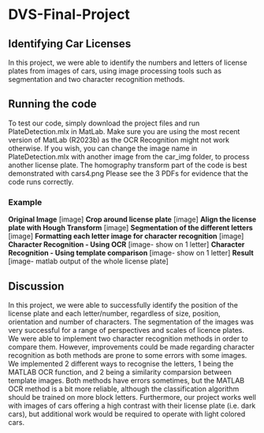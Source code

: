 # DVS-Final-Project

## Identifying Car Licenses
In this project, we were able to identify the numbers and letters of license plates from images of cars, using image processing tools such as segmentation and two character recognition methods.

## Running the code
To test our code, simply download the project files and run PlateDetection.mlx in MatLab. Make sure you are using the most recent version of MatLab (R2023b) as the OCR Recognition might not work otherwise. If you wish, you can change the image name in PlateDetection.mlx with another image from the car_img folder, to process another license plate. The homography transform part of the code is best demonstrated with cars4.png
Please see the 3 PDFs for evidence that the code runs correctly. 

### Example
**Original Image**
[image]
**Crop around license plate**
[image]
**Align the license plate with Hough Transform**
[image]
**Segmentation of the different letters**
[image]
**Formatting each letter image for character recognition**
[image]
**Character Recognition - Using OCR**
[image- show on 1 letter]
**Character Recognition - Using template comparison**
[image- show on 1 letter]
**Result**
[image- matlab output of the whole license plate]


## Discussion
In this project, we were able to successfully identify the position of the license plate and each letter/number, regardless of size, position, orientation and number of characters. The segmentation of the images was very successful for a range of perspectives and scales of licence plates. We were able to implement two character recognition methods in order to compare them. However, improvements could be made regarding character recognition as both methods are prone to some errors with some images. 
We implemented 2 different ways to recognise the letters, 1 being the MATLAB OCR function, and 2 being a similarity comparsion between template images. Both methods have errors sometimes, but the MATLAB OCR method is a bit more reliable, although the classification algorithm should be trained on more block letters.
Furthermore, our project works well with images of cars offering a high contrast with their license plate (i.e. dark cars), but additional work would be required to operate with light colored cars.
